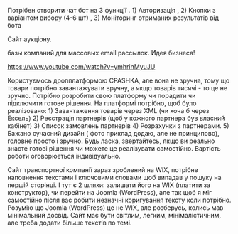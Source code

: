 Потрібен створити чат бот на 3 функції . 1) Авторизація , 2) Кнопки з варіантом вибору (4-6 шт) , 3) Моніторинг отриманих результатів від бота

Сайт аукціону.

базы компаний для массовых email рассылок. Идея бизнеса!

https://www.youtube.com/watch?v=ymhrinMyuJU

Користуємось дропплатформою CPASHKA, але вона не зручна, тому що товари потрібно завантажувати вручну, а якщо товарів тисячі - то це не зручно. Потрібно розробити свою платформу чи порадити чи підключити готове рішення. На платформі потрібно, щоб було реалізовано: 1) Завантаження товарів через XML (чи хоча б через Ексель) 2) Реєстрація партнерів (щоб у кожного партнера був власний кабінет) 3) Список замовлень партнерів 4) Розрахунки з партнерами. 5) Бажано сучасний дизайн ( фото приклад додаю, але не принципово), головне просто і зручно. Будь ласка, звертайтесь, якщо ви реально знаєте готові рішення чи можете це реалізувати самостійно. Вартість роботи оговорюється індивідуально. 



Сайт транспортної компанії зараз зроблений на WIX, потрібне наповнення текстами і ключовими словами щоб випадав у пошуку на першій сторінці. І тут є 2 шляхи: залишати його на WIX (платити за конструктор), чи перейти на Joomla (WordPress), але так щоб я міг самостійно після вас робити незначні коригування тексту коли потрібно. Розумію що Joomla (WordPress) це не WIX, але розберусь, колись мав мінімальний досвід. Сайт має бути світлим, легким, мінімалістичним, але треба додати більше текстів по темі.